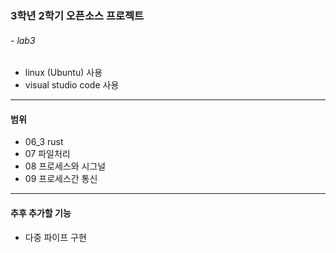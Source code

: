 ### 3학년 2학기 오픈소스 프로젝트
###### - lab3
#####
* linux (Ubuntu) 사용
* visual studio code 사용
-----
#### 범위
* 06_3 rust
* 07 파일처리
* 08 프로세스와 시그널
* 09 프로세스간 통신
-----
#### 추후 추가할 기능
* 다중 파이프 구현 
